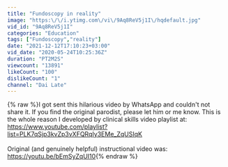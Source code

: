 ```yaml
---
title: "Fundoscopy in reality"
image: "https:\/\/i.ytimg.com\/vi\/9Aq8ReV5j1I\/hqdefault.jpg"
vid_id: "9Aq8ReV5j1I"
categories: "Education"
tags: ["Fundoscopy","reality"]
date: "2021-12-12T17:10:23+03:00"
vid_date: "2020-05-24T10:25:36Z"
duration: "PT2M2S"
viewcount: "13891"
likeCount: "100"
dislikeCount: "1"
channel: "Dai Late"
---
```

{% raw %}I got sent this hilarious video by WhatsApp and couldn't not share it.  If you find the original parodist, please let him or me know.  This is the whole reason I developed by clinical skills video playlist at:<br /><a rel="nofollow" target="blank" href="https://www.youtube.com/playlist?list=PLK7qSjp3kvZp3vXFQRqIy3EMe_ZqUSIqK">https://www.youtube.com/playlist?list=PLK7qSjp3kvZp3vXFQRqIy3EMe_ZqUSIqK</a><br /><br />Original (and genuinely helpful) instructional video was:<br /><a rel="nofollow" target="blank" href="https://youtu.be/bEmSyZqUI10">https://youtu.be/bEmSyZqUI10</a>{% endraw %}
